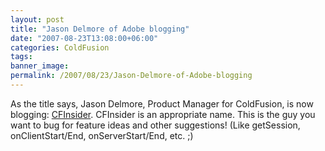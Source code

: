```yaml
---
layout: post
title: "Jason Delmore of Adobe blogging"
date: "2007-08-23T13:08:00+06:00"
categories: ColdFusion 
tags: 
banner_image: 
permalink: /2007/08/23/Jason-Delmore-of-Adobe-blogging
---
```


As the title says, Jason Delmore, Product Manager for ColdFusion, is now blogging: <a href="http://www.cfinsider.com/">CFInsider</a>. CFInsider is an appropriate name. This is the guy you want to bug for feature ideas and other suggestions! (Like getSession, onClientStart/End, onServerStart/End, etc. ;)